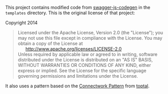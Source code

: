 This project contains modified code from
[swagger-js-codegen](https://github.com/wcandillon/swagger-js-codegen) in the
`templates` directory. This is the original license of that project:

Copyright 2014

>Licensed under the Apache License, Version 2.0 (the "License");
you may not use this file except in compliance with the License.
You may obtain a copy of the License at  
&nbsp;&nbsp;&nbsp;&nbsp;&nbsp;&nbsp;http://www.apache.org/licenses/LICENSE-2.0  
Unless required by applicable law or agreed to in writing, software
distributed under the License is distributed on an "AS IS" BASIS,
WITHOUT WARRANTIES OR CONDITIONS OF ANY KIND, either express or implied.
See the License for the specific language governing permissions and
limitations under the License.

It also uses a pattern based on the
[Connectwork Pattern](https://www.toptal.com/designers/subtlepatterns/connectwork-pattern/)
from [toptal](www.toptal.com/designers/subtlepatterns/).
